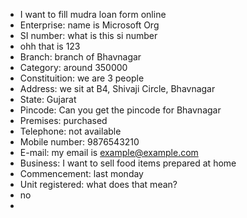 - I want to fill mudra loan form online
- Enterprise: name is Microsoft Org
- SI number: what is this si number
- ohh that is 123
- Branch: branch of Bhavnagar
- Category: around 350000
- Constituition: we are 3 people
- Address: we sit at B4, Shivaji Circle, Bhavnagar
- State: Gujarat
- Pincode: Can you get the pincode for Bhavnagar
- Premises: purchased
- Telephone: not available
- Mobile number: 9876543210
- E-mail: my email is example@example.com
- Business: I want to sell food items prepared at home
- Commencement: last monday
- Unit registered: what does that mean?
- no
- 
